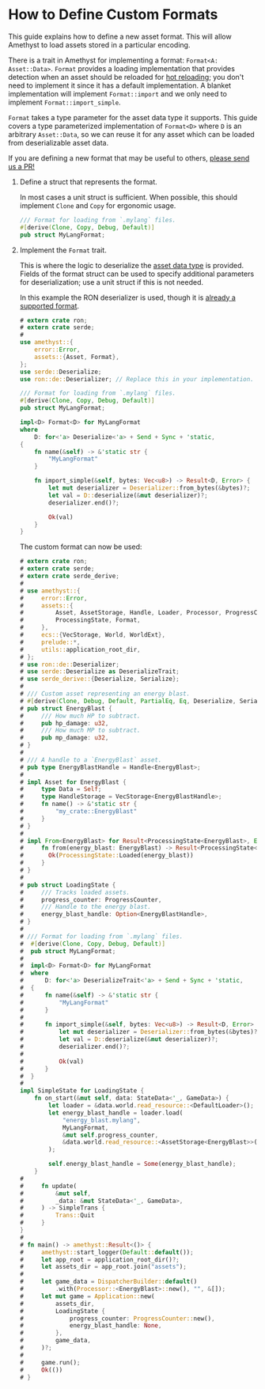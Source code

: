 # How to Define Custom Formats

This guide explains how to define a new asset format. This will allow Amethyst to load assets stored in a particular encoding.

There is a trait in Amethyst for implementing a format: `Format<A: Asset::Data>`.
`Format` provides a loading implementation that provides detection when an asset should be reloaded for [hot reloading][doc_hrs]; you don't need to implement it since it has a default implementation.
A blanket implementation will implement `Format::import` and we only need to implement
`Format::import_simple`.

`Format` takes a type parameter for the asset data type it supports. This guide covers a type
parameterized implementation of `Format<D>` where `D` is an arbitrary `Asset::Data`, so we can
reuse it for any asset which can be loaded from deserializable asset data.

If you are defining a new format that may be useful to others, [please send us a PR!][gh_contributing]

1. Define a struct that represents the format.

   In most cases a unit struct is sufficient. When possible, this should implement `Clone` and `Copy` for ergonomic usage.

   ```rust ,edition2018,no_run,noplaypen
   /// Format for loading from `.mylang` files.
   #[derive(Clone, Copy, Debug, Default)]
   pub struct MyLangFormat;
   ```

1. Implement the `Format` trait.

   This is where the logic to deserialize the [asset data type][bk_custom_assets] is provided.
   Fields of the format struct can be used to specify additional parameters for
   deserialization; use a unit struct if this is not needed.

   In this example the RON deserializer is used, though it is [already a supported format][doc_ron_format].

   ```rust ,edition2018,no_run,noplaypen
   # extern crate ron;
   # extern crate serde;
   #
   use amethyst::{
       error::Error,
       assets::{Asset, Format},
   };
   use serde::Deserialize;
   use ron::de::Deserializer; // Replace this in your implementation.

   /// Format for loading from `.mylang` files.
   #[derive(Clone, Copy, Debug, Default)]
   pub struct MyLangFormat;

   impl<D> Format<D> for MyLangFormat
   where
       D: for<'a> Deserialize<'a> + Send + Sync + 'static,
   {
       fn name(&self) -> &'static str {
           "MyLangFormat"
       }

       fn import_simple(&self, bytes: Vec<u8>) -> Result<D, Error> {
           let mut deserializer = Deserializer::from_bytes(&bytes)?;
           let val = D::deserialize(&mut deserializer)?;
           deserializer.end()?;

           Ok(val)
       }
   }
   ```

   The custom format can now be used:

   ```rust ,edition2018,no_run,noplaypen
   # extern crate ron;
   # extern crate serde;
   # extern crate serde_derive;
   #
   # use amethyst::{
   #     error::Error,
   #     assets::{
   #         Asset, AssetStorage, Handle, Loader, Processor, ProgressCounter,
   #         ProcessingState, Format,
   #     },
   #     ecs::{VecStorage, World, WorldExt},
   #     prelude::*,
   #     utils::application_root_dir,
   # };
   # use ron::de::Deserializer;
   # use serde::Deserialize as DeserializeTrait;
   # use serde_derive::{Deserialize, Serialize};
   #
   # /// Custom asset representing an energy blast.
   # #[derive(Clone, Debug, Default, PartialEq, Eq, Deserialize, Serialize)]
   # pub struct EnergyBlast {
   #     /// How much HP to subtract.
   #     pub hp_damage: u32,
   #     /// How much MP to subtract.
   #     pub mp_damage: u32,
   # }
   #
   # /// A handle to a `EnergyBlast` asset.
   # pub type EnergyBlastHandle = Handle<EnergyBlast>;
   #
   # impl Asset for EnergyBlast {
   #     type Data = Self;
   #     type HandleStorage = VecStorage<EnergyBlastHandle>;
   #     fn name() -> &'static str {
   #         "my_crate::EnergyBlast"
   #     }
   # }
   #
   # impl From<EnergyBlast> for Result<ProcessingState<EnergyBlast>, Error> {
   #     fn from(energy_blast: EnergyBlast) -> Result<ProcessingState<EnergyBlast>, Error> {
   #       Ok(ProcessingState::Loaded(energy_blast))
   #     }
   # }
   #
   # pub struct LoadingState {
   #     /// Tracks loaded assets.
   #     progress_counter: ProgressCounter,
   #     /// Handle to the energy blast.
   #     energy_blast_handle: Option<EnergyBlastHandle>,
   # }
   #
   # /// Format for loading from `.mylang` files.
   #  #[derive(Clone, Copy, Debug, Default)]
   #  pub struct MyLangFormat;
   #
   #  impl<D> Format<D> for MyLangFormat
   #  where
   #      D: for<'a> DeserializeTrait<'a> + Send + Sync + 'static,
   #  {
   #      fn name(&self) -> &'static str {
   #          "MyLangFormat"
   #      }
   #
   #      fn import_simple(&self, bytes: Vec<u8>) -> Result<D, Error> {
   #          let mut deserializer = Deserializer::from_bytes(&bytes)?;
   #          let val = D::deserialize(&mut deserializer)?;
   #          deserializer.end()?;
   #
   #          Ok(val)
   #      }
   #  }
   #
   impl SimpleState for LoadingState {
       fn on_start(&mut self, data: StateData<'_, GameData>) {
           let loader = &data.world.read_resource::<DefaultLoader>();
           let energy_blast_handle = loader.load(
               "energy_blast.mylang",
               MyLangFormat,
               &mut self.progress_counter,
               &data.world.read_resource::<AssetStorage<EnergyBlast>>(),
           );

           self.energy_blast_handle = Some(energy_blast_handle);
       }
   #
   #     fn update(
   #         &mut self,
   #         _data: &mut StateData<'_, GameData>,
   #     ) -> SimpleTrans {
   #         Trans::Quit
   #     }
   }
   #
   # fn main() -> amethyst::Result<()> {
   #     amethyst::start_logger(Default::default());
   #     let app_root = application_root_dir()?;
   #     let assets_dir = app_root.join("assets");
   #
   #     let game_data = DispatcherBuilder::default()
   #         .with(Processor::<EnergyBlast>::new(), "", &[]);
   #     let mut game = Application::new(
   #         assets_dir,
   #         LoadingState {
   #             progress_counter: ProgressCounter::new(),
   #             energy_blast_handle: None,
   #         },
   #         game_data,
   #     )?;
   #
   #     game.run();
   #     Ok(())
   # }
   ```

[bk_custom_assets]: how_to_define_custom_assets.html
[doc_hrs]: https://docs.amethyst.rs/master/amethyst_assets/struct.HotReloadStrategy.html
[doc_ron_format]: https://docs.amethyst.rs/stable/amethyst_assets/struct.RonFormat.html
[gh_contributing]: https://github.com/amethyst/amethyst/blob/master/docs/CONTRIBUTING.md
